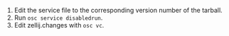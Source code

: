 1. Edit the service file to the corresponding version number of the tarball.
2. Run `osc service disabledrun`.
3. Edit zellij.changes with `osc vc`.


